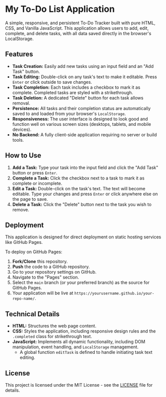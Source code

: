 # My To-Do List Application

A simple, responsive, and persistent To-Do Tracker built with pure HTML, CSS, and Vanilla JavaScript. This application allows users to add, edit, complete, and delete tasks, with all data saved directly in the browser's LocalStorage.

## Features

*   **Task Creation:** Easily add new tasks using an input field and an "Add Task" button.
*   **Task Editing:** Double-click on any task's text to make it editable. Press `Enter` or click outside to save changes.
*   **Task Completion:** Each task includes a checkbox to mark it as complete. Completed tasks are styled with a strikethrough.
*   **Task Deletion:** A dedicated "Delete" button for each task allows removal.
*   **Persistence:** All tasks and their completion status are automatically saved to and loaded from your browser's `LocalStorage`.
*   **Responsiveness:** The user interface is designed to look good and function well on various screen sizes (desktops, tablets, and mobile devices).
*   **No Backend:** A fully client-side application requiring no server or build tools.

## How to Use

1.  **Add a Task:** Type your task into the input field and click the "Add Task" button or press `Enter`.
2.  **Complete a Task:** Click the checkbox next to a task to mark it as complete or incomplete.
3.  **Edit a Task:** Double-click on the task's text. The text will become editable. Type your changes and press `Enter` or click anywhere else on the page to save.
4.  **Delete a Task:** Click the "Delete" button next to the task you wish to remove.

## Deployment

This application is designed for direct deployment on static hosting services like GitHub Pages.

To deploy on GitHub Pages:

1.  **Fork/Clone** this repository.
2.  **Push** the code to a GitHub repository.
3.  Go to your repository settings on GitHub.
4.  Navigate to the "Pages" section.
5.  Select the `main` branch (or your preferred branch) as the source for GitHub Pages.
6.  Your application will be live at `https://yourusername.github.io/your-repo-name/`.

## Technical Details

*   **HTML:** Structures the web page content.
*   **CSS:** Styles the application, including responsive design rules and the `.completed` class for strikethrough text.
*   **JavaScript:** Implements all dynamic functionality, including DOM manipulation, event handling, and `LocalStorage` management.
    *   A global function `editTask` is defined to handle initiating task text editing.

## License

This project is licensed under the MIT License - see the [LICENSE](LICENSE) file for details.
